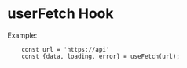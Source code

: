 # userFetch Hook

Example:

```
    const url = 'https://api'
    const {data, loading, error} = useFetch(url);
```
